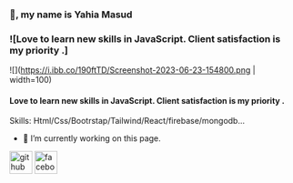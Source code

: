 ### 👋, my name is Yahia Masud

### ![Love to learn new skills in JavaScript. Client satisfaction is my priority .]
![](https://i.ibb.co/190ftTD/Screenshot-2023-06-23-154800.png | width=100)
#### Love to learn new skills in JavaScript. Client satisfaction is my priority .



Skills: Html/Css/Bootrstap/Tailwind/React/firebase/mongodb...

- 🔭 I’m currently working on this page. 


[<img src='https://cdn.jsdelivr.net/npm/simple-icons@3.0.1/icons/github.svg' alt='github' height='40'>](https://github.com/https://github.com/yahiamasud)  [<img src='https://cdn.jsdelivr.net/npm/simple-icons@3.0.1/icons/facebook.svg' alt='facebook' height='40'>](https://www.facebook.com/https://www.facebook.com/yeahea.masud)  



